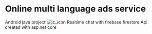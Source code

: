 # Online multi language ads service
Android java project
![ic_icon](https://github.com/universePr/OnlineAdsService/assets/83785459/83565248-8acc-49e5-9a10-dd242b00e4c3)
Realtime chat with firebase firestore
Api created with asp.net core
